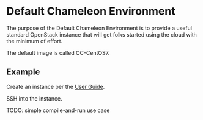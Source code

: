# Default Chameleon Environment

The purpose of the Default Chameleon Environment is to provide a useful standard OpenStack instance that will get folks started using the cloud with the minimum of effort.

The default image is called CC-CentOS7.

## Example 

Create an instance per the [User Guide](alamo-user-guide.md).

SSH into the instance.

TODO: simple compile-and-run use case 
